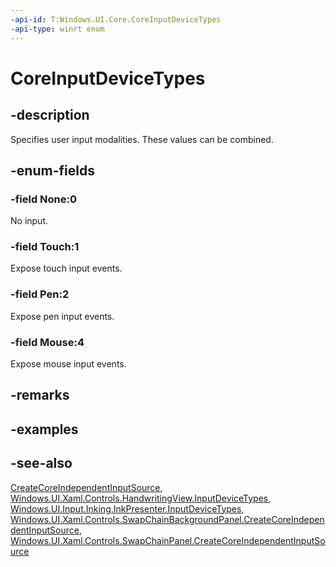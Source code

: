 ```yaml
---
-api-id: T:Windows.UI.Core.CoreInputDeviceTypes
-api-type: winrt enum
---
```


<!-- Enumeration syntax
public enum Windows.UI.Core.CoreInputDeviceTypes : uint
-->

# CoreInputDeviceTypes

## -description

Specifies user input modalities. These values can be combined.

## -enum-fields

### -field None:0

No input.

### -field Touch:1

Expose touch input events.

### -field Pen:2

Expose pen input events.

### -field Mouse:4

Expose mouse input events.

## -remarks

## -examples

## -see-also

[CreateCoreIndependentInputSource](../windows.ui.xaml.controls/swapchainpanel_createcoreindependentinputsource_467679991.md), [Windows.UI.Xaml.Controls.HandwritingView.InputDeviceTypes](../windows.ui.xaml.controls/handwritingview_inputdevicetypes.md), [Windows.UI.Input.Inking.InkPresenter.InputDeviceTypes](../windows.ui.input.inking/inkpresenter_inputdevicetypes.md), [Windows.UI.Xaml.Controls.SwapChainBackgroundPanel.CreateCoreIndependentInputSource](../windows.ui.xaml.controls/swapchainbackgroundpanel_createcoreindependentinputsource_467679991.md), [Windows.UI.Xaml.Controls.SwapChainPanel.CreateCoreIndependentInputSource](../windows.ui.xaml.controls/swapchainpanel_createcoreindependentinputsource_467679991.md)
